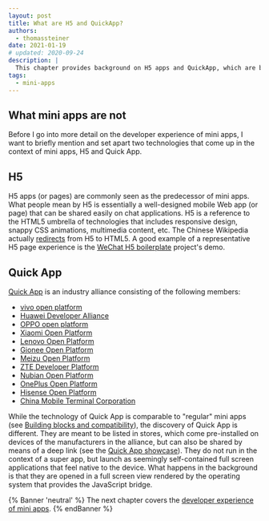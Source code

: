 ```yaml
---
layout: post
title: What are H5 and QuickApp?
authors:
  - thomassteiner
date: 2021-01-19
# updated: 2020-09-24
description: |
  This chapter provides background on H5 apps and QuickApp, which are both distinct from mini apps.
tags:
  - mini-apps
---
```


## What mini apps are not

Before I go into more detail on the developer experience of mini apps, I want to briefly mention and
set apart two technologies that come up in the context of mini apps, H5 and Quick App.

## H5

H5 apps (or pages) are commonly seen as the predecessor of mini apps. What people mean by H5 is
essentially a well-designed mobile Web app (or page) that can be shared easily on chat applications.
H5 is a reference to the HTML5 umbrella of technologies that includes responsive design, snappy CSS
animations, multimedia content, etc. The Chinese Wikipedia actually
[redirects](https://zh.wikipedia.org/wiki/H5) from H5 to HTML5. A good example of a representative
H5 page experience is the [WeChat H5 boilerplate](https://panteng.github.io/wechat-h5-boilerplate/)
project's demo.

## Quick App

[Quick App](https://www.quickapp.cn/) is an industry alliance consisting of the following members:

- [vivo open platform](https://dev.vivo.com.cn/)
- [Huawei Developer Alliance](http://developer.huawei.com/cn/consumer)
- [OPPO open platform](https://open.oppomobile.com/)
- [Xiaomi Open Platform](https://dev.mi.com/console/app/newapp.html)
- [Lenovo Open Platform](http://open.lenovo.com/developer/)
- [Gionee Open Platform](http://devquickapp.gionee.com/)
- [Meizu Open Platform](http://open.flyme.cn/)
- [ZTE Developer Platform](https://dev.ztems.com/)
- [Nubian Open Platform](http://developer.nubia.com/developer/view/index.html)
- [OnePlus Open Platform](http://www.oneplus.cn/)
- [Hisense Open Platform](http://dev.hismarttv.com/)
- [China Mobile Terminal Corporation](https://www.chinamobileltd.com/tc/global/home.php)

While the technology of Quick App is comparable to "regular" mini apps (see
[Building blocks and compatibility](#building-blocks-and-compatibility)), the discovery of Quick App
is different. They are meant to be listed in stores, which come pre-installed on devices of the
manufacturers in the alliance, but can also be shared by means of a deep link (see the
[Quick App showcase](https://www.quickapp.cn/quickAppShow)). They do not run in the context of a
super app, but launch as seemingly self-contained full screen applications that feel native to the
device. What happens in the background is that they are opened in a full screen view rendered by the
operating system that provides the JavaScript bridge.

{% Banner 'neutral' %}
  The next chapter covers the [developer experience of mini apps](/mini-app-devtools/).
{% endBanner %}
